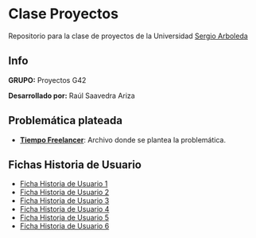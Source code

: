 # Clase Proyectos
Repositorio para la clase de proyectos de la Universidad [Sergio Arboleda](https://www.usergioarboleda.edu.co/)
## Info
**GRUPO:** Proyectos G42

**Desarrollado por:** Raúl Saavedra Ariza

## Problemática plateada
* [**Tiempo Freelancer**](Doc/tiempoFreelancer.md): Archivo donde se plantea la problemática.

## Fichas Historia de Usuario
* [Ficha Historia de Usuario 1](Doc/historialDeUsuario-01.md)
* [Ficha Historia de Usuario 2](Doc/historialDeUsuario-02.md)
* [Ficha Historia de Usuario 3](Doc/historialDeUsuario-03.md)
* [Ficha Historia de Usuario 4](Doc/historialDeUsuario-04.md)
* [Ficha Historia de Usuario 5](Doc/historialDeUsuario-05.md)
* [Ficha Historia de Usuario 6](Doc/historialDeUsuario-06.md)